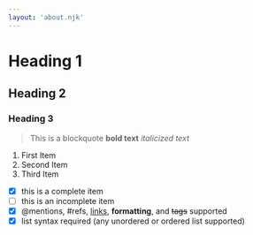 ```yaml
---
layout: 'about.njk'
---
```


# Heading 1
## Heading 2
### Heading 3
> This is a blockquote
**bold text**
*italicized text*
1. First Item
2. Second Item
3. Third Item

- [x] this is a complete item
- [ ] this is an incomplete item
- [x] @mentions, #refs, [links](),
**formatting**, and <del>tags</del>
supported
- [x] list syntax required (any
unordered or ordered list
supported)
